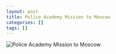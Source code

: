 ```yaml
---
layout: post
title: Police Academy Mission to Moscow
categories: []
tags: []
---
```

![Police Academy Mission to Moscow](https://m.media-amazon.com/images/M/MV5BNmM5MzA3YTMtZDZkNy00YzNlLWFkZTUtZDJhYTNkMzk1ODNlL2ltYWdlL2ltYWdlXkEyXkFqcGdeQXVyMTQxNzMzNDI@._V1.jpg)
